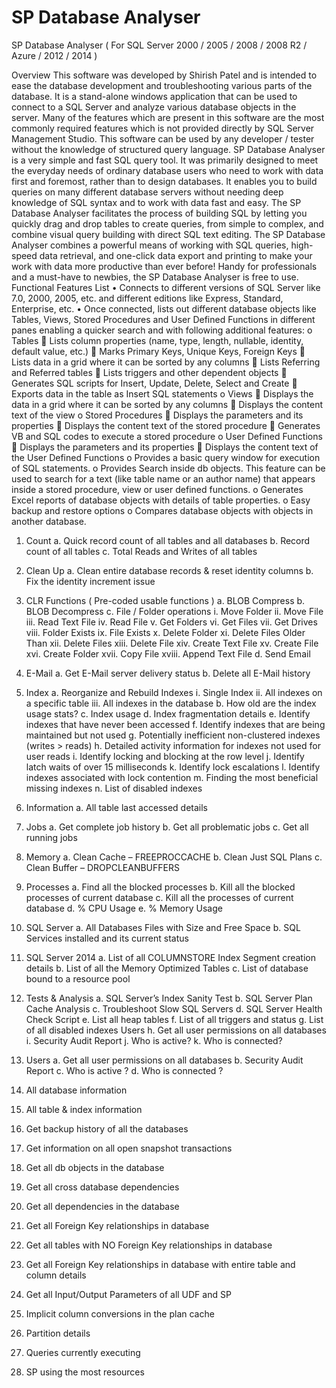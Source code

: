 # SP Database Analyser
SP Database Analyser ( For SQL Server 2000 / 2005 / 2008 / 2008 R2 / Azure / 2012 / 2014 )

Overview
This software was developed by Shirish Patel and is intended to ease the database development and troubleshooting various parts of the database. It is a stand-alone windows application that can be used to connect to a SQL Server and analyze various database objects in the server.
Many of the features which are present in this software are the most commonly required features which is not provided directly by SQL Server Management Studio. 
This software can be used by any developer / tester without the knowledge of structured query language.
SP Database Analyser is a very simple and fast SQL query tool. It was primarily designed to meet the everyday needs of ordinary database users who need to work with data first and foremost, rather than to design databases. It enables you to build queries on many different database servers without needing deep knowledge of SQL syntax and to work with data fast and easy.
The SP Database Analyser facilitates the process of building SQL by letting you quickly drag and drop tables to create queries, from simple to complex, and combine visual query building with direct SQL text editing.
The SP Database Analyser combines a powerful means of working with SQL queries, high-speed data retrieval, and one-click data export and printing to make your work with data more productive than ever before!
Handy for professionals and a must-have to newbies, the SP Database Analyser is free to use.
Functional Features List 
•	Connects to different versions of SQL Server like 7.0, 2000, 2005, etc. and different editions like Express, Standard, Enterprise, etc.
•	Once connected, lists out different database objects like Tables, Views, Stored Procedures and User Defined Functions in different panes enabling a quicker search and with following additional features: 
o	Tables 
	Lists column properties (name, type, length, nullable, identity, default value, etc.)
	Marks Primary Keys, Unique Keys, Foreign Keys
	Lists data in a grid where it can be sorted by any columns 
	Lists Referring and Referred tables
	Lists triggers and other dependent objects
	Generates SQL scripts for Insert, Update, Delete, Select and Create
	Exports data in the table as Insert SQL statements
o	Views 
	Displays the data in a grid where it can be sorted by any columns
	Displays the content text of the view
o	Stored Procedures 
	Displays the parameters and its properties
	Displays the content text of the stored procedure
	Generates VB and SQL codes to execute a stored procedure
o	User Defined Functions 
	Displays the parameters and its properties
	Displays the content text of the User Defined Functions
o	Provides a basic query window for execution of SQL statements.
o	Provides Search inside db objects. This feature can be used to search for a text (like table name or an author name) that appears inside a stored procedure, view or user defined functions.
o	Generates Excel reports of database objects with details of table properties.
o	Easy backup and restore options
o	Compares database objects with objects in another database.


1.	Count
a.	Quick record count of all tables and all databases
b.	Record count of all tables
c.	Total Reads and Writes of all tables
2.	Clean Up
a.	Clean entire database records & reset identity columns
b.	Fix the identity increment issue
3.	CLR Functions ( Pre-coded usable functions ) 
a.	BLOB Compress
b.	BLOB Decompress
c.	File / Folder operations
i.	Move Folder
ii.	Move File
iii.	Read Text File
iv.	Read File
v.	Get Folders
vi.	Get Files
vii.	Get Drives
viii.	Folder Exists
ix.	File Exists
x.	Delete Folder
xi.	Delete Files Older Than
xii.	Delete Files
xiii.	Delete File
xiv.	Create Text File
xv.	Create File
xvi.	Create Folder
xvii.	Copy File
xviii.	Append Text File
d.	Send Email
4.	E-Mail
a.	Get E-Mail server delivery status
b.	Delete all E-Mail history
5.	Index
a.	Reorganize and Rebuild Indexes
i.	Single Index
ii.	All indexes on a specific table
iii.	All indexes in the database
b.	How old are the index usage stats?
c.	Index usage
d.	Index fragmentation details
e.	Identify indexes that have never been accessed
f.	Identify indexes that are being maintained but not used
g.	Potentially inefficient non-clustered indexes (writes > reads)
h.	Detailed activity information for indexes not used for user reads
i.	Identify locking and blocking at the row level
j.	Identify latch waits of over 15 milliseconds
k.	Identify lock escalations
l.	Identify indexes associated with lock contention
m.	Finding the most beneficial missing indexes
n.	List of disabled indexes
6.	Information
a.	All table last accessed details
7.	Jobs
a.	Get complete job history
b.	Get all problematic jobs
c.	Get all running jobs
8.	Memory
a.	Clean Cache – FREEPROCCACHE
b.	Clean Just SQL Plans
c.	Clean Buffer – DROPCLEANBUFFERS
9.	Processes
a.	Find all the blocked processes
b.	Kill all the blocked processes of current database
c.	Kill all the processes of current database
d.	% CPU Usage
e.	% Memory Usage
10.	SQL Server
a.	All Databases Files with Size and Free Space
b.	SQL Services installed and its current status
11.	SQL Server 2014
a.	List of all COLUMNSTORE Index Segment creation details
b.	List of all the Memory Optimized Tables
c.	List of database bound to a resource pool

12.	Tests & Analysis
a.	SQL Server’s Index Sanity Test
b.	SQL Server Plan Cache Analysis
c.	Troubleshoot Slow SQL Servers
d.	SQL Server Health Check Script
e.	List all heap tables
f.	List of all triggers and status
g.	List of all disabled indexes Users
h.	Get all user permissions on all databases
i.	Security Audit Report
j.	Who is active?
k.	Who is connected?
13.	Users
a.	Get all user permissions on all databases
b.	Security Audit Report
c.	Who is active ?
d.	Who is connected ?
14.	All database information
15.	All table & index information
16.	Get backup history of all the databases
17.	Get information on all open snapshot transactions
18.	Get all db objects in the database
19.	Get all cross database dependencies
20.	Get all dependencies in the database
21.	Get all Foreign Key relationships in database
22.	Get all tables with NO Foreign Key relationships in database
23.	Get all Foreign Key relationships in database with entire table and column details
24.	Get all Input/Output Parameters of all UDF and SP
25.	Implicit column conversions in the plan cache
26.	Partition details
27.	Queries currently executing
28.	SP using the most resources
